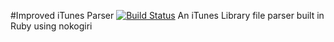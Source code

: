 #Improved iTunes Parser [![Build Status](https://travis-ci.org/asciamanna/ImprovedItunesParser.svg?branch=master)](https://travis-ci.org/asciamanna/ImprovedItunesParser)
An iTunes Library file parser built in Ruby using nokogiri





